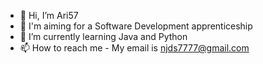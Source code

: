 - 👋 Hi, I’m Ari57
- 👀 I'm aiming for a Software Development apprenticeship
- 🌱 I’m currently learning Java and Python
- 📫 How to reach me - My email is njds7777@gmail.com

<!---
Ari57/Ari57 is a ✨ special ✨ repository because its `README.md` (this file) appears on your GitHub profile.
You can click the Preview link to take a look at your changes.
--->
